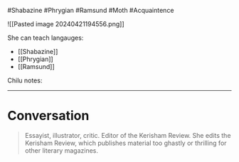 #Shabazine #Phrygian #Ramsund #Moth #Acquaintence 

![[Pasted image 20240421194556.png]]

She can teach langauges:
- [[Shabazine]]
- [[Phrygian]]
- [[Ramsund]]

Chilu notes:

___
# Conversation

>Essayist, illustrator, critic. Editor of the Kerisham Review. She edits the Kerisham Review, which publishes material too ghastly or thrilling for other literary magazines.
